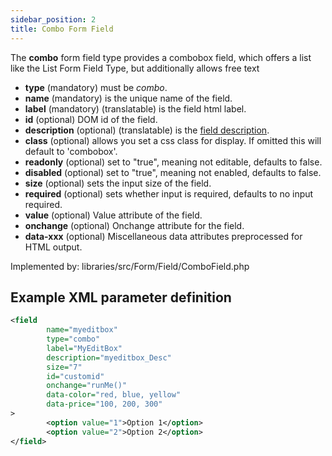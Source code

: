 ```yaml
---
sidebar_position: 2
title: Combo Form Field
---
```


The **combo** form field type provides a combobox field, which offers a list like the List Form Field Type, but additionally allows free text

- **type** (mandatory) must be *combo*.
- **name** (mandatory) is the unique name of the field.
- **label** (mandatory) (translatable) is the field html label.
- **id** (optional) DOM id of the field.
- **description** (optional) (translatable) is the [field description](../standard-form-field-attributes.md#description).
- **class** (optional) allows you set a css class for display. If omitted this will default to 'combobox'.
- **readonly** (optional) set to "true", meaning not editable, defaults to false.
- **disabled** (optional) set to "true", meaning not enabled, defaults to false.
- **size** (optional) sets the input size of the field.
- **required** (optional) sets whether input is required, defaults to no input required.
- **value** (optional) Value attribute of the field.
- **onchange** (optional) Onchange attribute for the field.
- **data-xxx** (optional) Miscellaneous data attributes preprocessed for HTML output.

Implemented by: libraries/src/Form/Field/ComboField.php

## Example XML parameter definition

```xml
<field
        name="myeditbox" 
        type="combo" 
        label="MyEditBox" 
        description="myeditbox_Desc" 
        size="7"
        id="customid"
        onchange="runMe()"
        data-color="red, blue, yellow"
        data-price="100, 200, 300"
>
        <option value="1">Option 1</option>
        <option value="2">Option 2</option>
</field>
```

